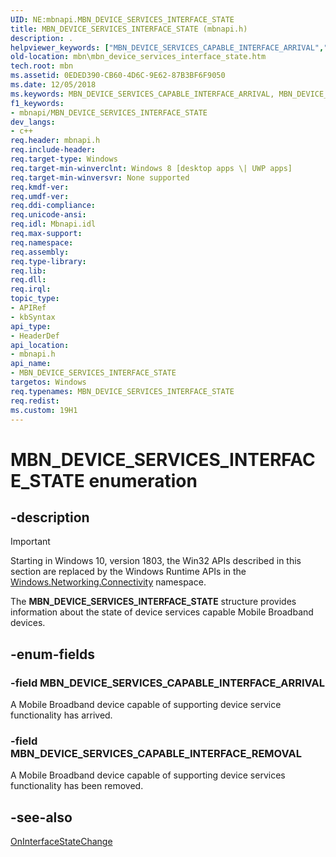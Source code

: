 ```yaml
---
UID: NE:mbnapi.MBN_DEVICE_SERVICES_INTERFACE_STATE
title: MBN_DEVICE_SERVICES_INTERFACE_STATE (mbnapi.h)
description: .helpviewer_keywords: ["MBN_DEVICE_SERVICES_CAPABLE_INTERFACE_ARRIVAL","MBN_DEVICE_SERVICES_CAPABLE_INTERFACE_REMOVAL","MBN_DEVICE_SERVICES_INTERFACE_STATE","MBN_DEVICE_SERVICES_INTERFACE_STATE enumeration [Microsoft Broadband Networks]","mbn.mbn_device_services_interface_state","mbnapi/MBN_DEVICE_SERVICES_CAPABLE_INTERFACE_ARRIVAL","mbnapi/MBN_DEVICE_SERVICES_CAPABLE_INTERFACE_REMOVAL","mbnapi/MBN_DEVICE_SERVICES_INTERFACE_STATE"]
old-location: mbn\mbn_device_services_interface_state.htm
tech.root: mbn
ms.assetid: 0EDED390-CB60-4D6C-9E62-87B3BF6F9050
ms.date: 12/05/2018
ms.keywords: MBN_DEVICE_SERVICES_CAPABLE_INTERFACE_ARRIVAL, MBN_DEVICE_SERVICES_CAPABLE_INTERFACE_REMOVAL, MBN_DEVICE_SERVICES_INTERFACE_STATE, MBN_DEVICE_SERVICES_INTERFACE_STATE enumeration [Microsoft Broadband Networks], mbn.mbn_device_services_interface_state, mbnapi/MBN_DEVICE_SERVICES_CAPABLE_INTERFACE_ARRIVAL, mbnapi/MBN_DEVICE_SERVICES_CAPABLE_INTERFACE_REMOVAL, mbnapi/MBN_DEVICE_SERVICES_INTERFACE_STATE
f1_keywords:
- mbnapi/MBN_DEVICE_SERVICES_INTERFACE_STATE
dev_langs:
- c++
req.header: mbnapi.h
req.include-header: 
req.target-type: Windows
req.target-min-winverclnt: Windows 8 [desktop apps \| UWP apps]
req.target-min-winversvr: None supported
req.kmdf-ver: 
req.umdf-ver: 
req.ddi-compliance: 
req.unicode-ansi: 
req.idl: Mbnapi.idl
req.max-support: 
req.namespace: 
req.assembly: 
req.type-library: 
req.lib: 
req.dll: 
req.irql: 
topic_type:
- APIRef
- kbSyntax
api_type:
- HeaderDef
api_location:
- mbnapi.h
api_name:
- MBN_DEVICE_SERVICES_INTERFACE_STATE
targetos: Windows
req.typenames: MBN_DEVICE_SERVICES_INTERFACE_STATE
req.redist: 
ms.custom: 19H1
---
```


# MBN_DEVICE_SERVICES_INTERFACE_STATE enumeration


## -description

> [!IMPORTANT]
> Starting in Windows 10, version 1803, the Win32 APIs described in this section are replaced by the Windows Runtime APIs in the [Windows.Networking.Connectivity](/uwp/api/windows.networking.connectivity) namespace.

The <b>MBN_DEVICE_SERVICES_INTERFACE_STATE</b> structure provides information about the state of device services capable Mobile Broadband devices.


## -enum-fields




### -field MBN_DEVICE_SERVICES_CAPABLE_INTERFACE_ARRIVAL

A Mobile Broadband device capable of supporting device service functionality has arrived.


### -field MBN_DEVICE_SERVICES_CAPABLE_INTERFACE_REMOVAL

A Mobile Broadband device capable of supporting device services functionality has been removed.


## -see-also




<a href="https://docs.microsoft.com/windows/desktop/api/mbnapi/nf-mbnapi-imbndeviceservicesevents-oninterfacestatechange">OnInterfaceStateChange</a>
 

 

